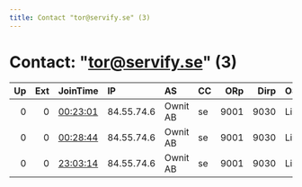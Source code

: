 ```yaml
---
title: Contact "tor@servify.se" (3)
---
```


# Contact: "tor@servify.se" (3)

|   Up |   Ext | JoinTime                                                                                            | IP         | AS       | CC   |   ORp |   Dirp | OS    | Version   | Nickname   |   eFamMembers |
|-----:|------:|:----------------------------------------------------------------------------------------------------|:-----------|:---------|:-----|------:|-------:|:------|:----------|:-----------|--------------:|
|    0 |     0 | [00:23:01](https://metrics.torproject.org/rs.html#details/260D76E972010DF5DD97611A1AB607A8B2427C5F) | 84.55.74.6 | Ownit AB | se   |  9001 |   9030 | Linux | 0.3.3.7   | Servify1   |             1 |
|    0 |     0 | [00:28:44](https://metrics.torproject.org/rs.html#details/CAC63642B82A287001D91039F17D2A6441485D85) | 84.55.74.6 | Ownit AB | se   |  9001 |   9030 | Linux | 0.3.3.7   | Servify1   |             1 |
|    0 |     0 | [23:03:14](https://metrics.torproject.org/rs.html#details/ECA0350BBE961FECE616A2A2B1C5A3296CCB12C0) | 84.55.74.6 | Ownit AB | se   |  9001 |   9030 | Linux | 0.3.3.7   | Servify1   |             4 |
